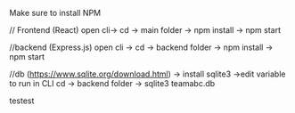 Make sure to install NPM

// Frontend (React)
open cli-> cd -> main folder -> npm install -> npm start

//backend (Express.js)
open cli -> cd -> backend folder -> npm install -> npm start

//db (https://www.sqlite.org/download.html) -> install sqlite3 ->edit variable to run in CLI
  cd -> backend folder -> sqlite3 teamabc.db

testest